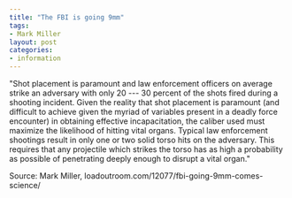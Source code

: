 ```yaml
---
title: "The FBI is going 9mm"
tags:
- Mark Miller
layout: post
categories:
- information
---
```


"Shot placement is paramount and law enforcement officers on average strike an adversary with only 20 --- 30 percent of the shots fired during a shooting incident. Given the reality that shot placement is paramount (and difficult to achieve given the myriad of variables present in a deadly force encounter) in obtaining effective incapacitation, the caliber used must maximize the likelihood of hitting vital organs. Typical law enforcement shootings result in only one or two solid torso hits on the adversary. This requires that any projectile which strikes the torso has as high a probability as possible of penetrating deeply enough to disrupt a vital organ."

Source: Mark Miller, loadoutroom.com/12077/fbi-going-9mm-comes-science/
